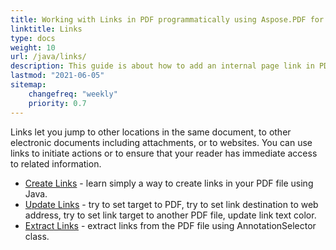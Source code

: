 ```yaml
---
title: Working with Links in PDF programmatically using Aspose.PDF for Java
linktitle: Links
type: docs
weight: 10
url: /java/links/
description: This guide is about how to add an internal page link in PDF or insert an external website hyperlink to PDF in Java language.
lastmod: "2021-06-05"
sitemap:
    changefreq: "weekly"
    priority: 0.7
---
```


Links let you jump to other locations in the same document, to other electronic documents including attachments, or to websites. You can use links to initiate actions or to ensure that your reader has immediate access to related information.

- [Create Links](/pdf/java/create-links/) - learn simply a way to create links in your PDF file using Java.
- [Update Links](/pdf/java/update-links/) - try to set target to PDF, try to set link destination to web address, try to set link target to another PDF file, update link text color.
- [Extract Links](/pdf/java/extract-links/) - extract links from the PDF file using AnnotationSelector class.
